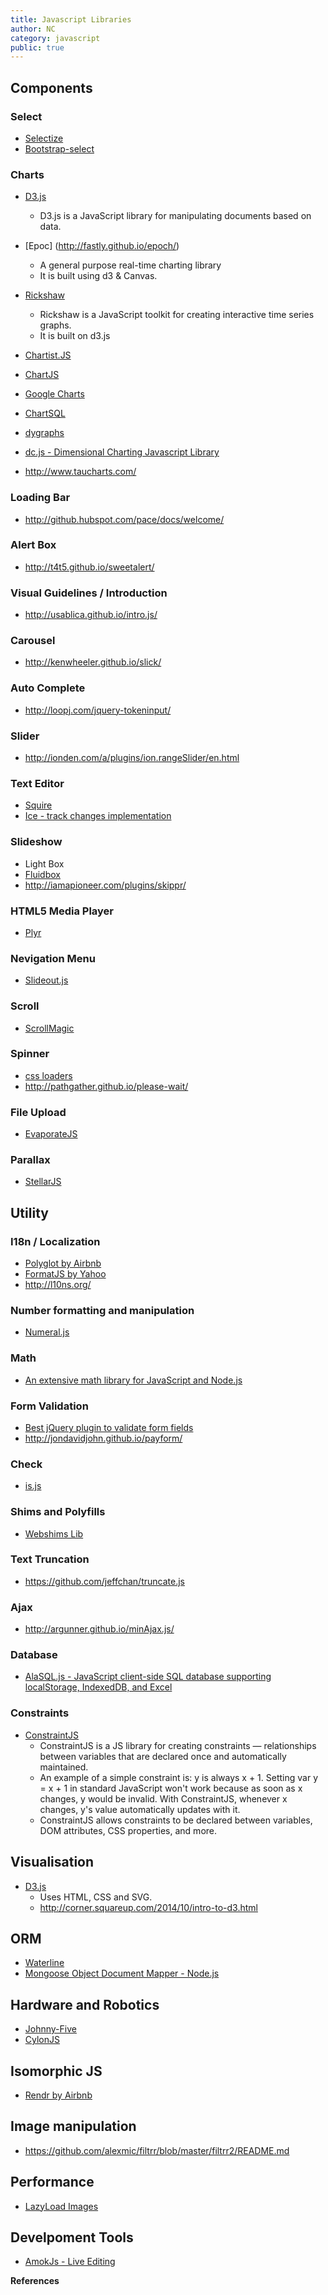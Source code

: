 ```yaml
---
title: Javascript Libraries
author: NC
category: javascript
public: true
---
```


## Components

### Select

- [Selectize](https://github.com/brianreavis/selectize.js)
- [Bootstrap-select](http://silviomoreto.github.io/bootstrap-select/)

### Charts

- [D3.js](http://d3js.org/)
	- D3.js is a JavaScript library for manipulating documents based on data.

- [Epoc] (http://fastly.github.io/epoch/)
	- A general purpose real-time charting library
	- It is built using d3 & Canvas.

- [Rickshaw](http://code.shutterstock.com/rickshaw/)
	- Rickshaw is a JavaScript toolkit for creating interactive time series graphs.
	- It is built on d3.js

- [Chartist.JS](http://gionkunz.github.io/chartist-js/index.html)

- [ChartJS](http://www.chartjs.org/)

- [Google Charts](https://google-developers.appspot.com/chart/interactive/docs/gallery)

- [ChartSQL](http://fnordmetric.io/)

- [dygraphs](http://dygraphs.com/)

- [dc.js - Dimensional Charting Javascript Library](http://dc-js.github.io/dc.js/)

- <http://www.taucharts.com/>

### Loading Bar

- <http://github.hubspot.com/pace/docs/welcome/>

### Alert Box

- <http://t4t5.github.io/sweetalert/>


### Visual Guidelines / Introduction

- <http://usablica.github.io/intro.js/>

### Carousel

- <http://kenwheeler.github.io/slick/>

### Auto Complete

- <http://loopj.com/jquery-tokeninput/>

### Slider

- <http://ionden.com/a/plugins/ion.rangeSlider/en.html>

### Text Editor

- [Squire](http://neilj.github.io/Squire/)
- [Ice - track changes implementation](http://nytimes.github.io/ice/demo/)

### Slideshow

- Light Box
- [Fluidbox](http://codepen.io/terrymun/full/JKHwp)
- <http://iamapioneer.com/plugins/skippr/>

### HTML5 Media Player

- [Plyr](http://plyr.io/)

### Nevigation Menu

- [Slideout.js](https://mango.github.io/slideout/)


### Scroll

- [ScrollMagic](http://janpaepke.github.io/ScrollMagic/)

### Spinner

- [css loaders](http://projects.lukehaas.me/css-loaders/)
- <http://pathgather.github.io/please-wait/>

### File Upload

- [EvaporateJS](https://github.com/TTLabs/EvaporateJS)


### Parallax

- [StellarJS](http://markdalgleish.com/projects/stellar.js/)


## Utility

### I18n / Localization

- [Polyglot by Airbnb](http://airbnb.github.io/polyglot.js/)
- [FormatJS by Yahoo](http://formatjs.io/)
- <http://l10ns.org/>

### Number formatting and manipulation

- [Numeral.js](http://numeraljs.com/)

### Math

- [An extensive math library for JavaScript and Node.js](http://mathjs.org/)

### Form Validation

- [Best jQuery plugin to validate form fields](http://formvalidation.io/)
- <http://jondavidjohn.github.io/payform/>

### Check

- [is.js](http://arasatasaygin.github.io/is.js/)

### Shims and Polyfills

- [Webshims Lib](http://afarkas.github.io/webshim/demos/index.html#)

### Text Truncation

- <https://github.com/jeffchan/truncate.js>

### Ajax

- <http://argunner.github.io/minAjax.js/>

### Database

- [AlaSQL.js - JavaScript client-side SQL database supporting localStorage, IndexedDB, and Excel](https://github.com/agershun/alasql)


### Constraints

- [ConstraintJS](http://cjs.from.so/)
	- ConstraintJS is a JS library for creating constraints — relationships between variables that are declared once and automatically maintained.
	- An example of a simple constraint is: y is always x + 1. Setting var y = x + 1 in standard JavaScript won't work because as soon as x changes, y would be invalid. With ConstraintJS, whenever x changes, y's value automatically updates with it.
	- ConstraintJS allows constraints to be declared between variables, DOM attributes, CSS properties, and more.



## Visualisation

- [D3.js](http://d3js.org/)
	- Uses HTML, CSS and SVG.
	- http://corner.squareup.com/2014/10/intro-to-d3.html


## ORM

- [Waterline](https://github.com/balderdashy/waterline)
- [Mongoose Object Document Mapper - Node.js](http://mongoosejs.com/)


## Hardware and Robotics

- [Johnny-Five](https://github.com/rwaldron/johnny-five)
- [CylonJS](http://cylonjs.com/)


## Isomorphic JS

- [Rendr by Airbnb](https://github.com/rendrjs/rendr)

## Image manipulation

- <https://github.com/alexmic/filtrr/blob/master/filtrr2/README.md>


## Performance

- [LazyLoad Images](http://verlok.github.io/lazyload/)

## Develpoment Tools

- [AmokJs - Live Editing](http://amokjs.com/)



**References**
